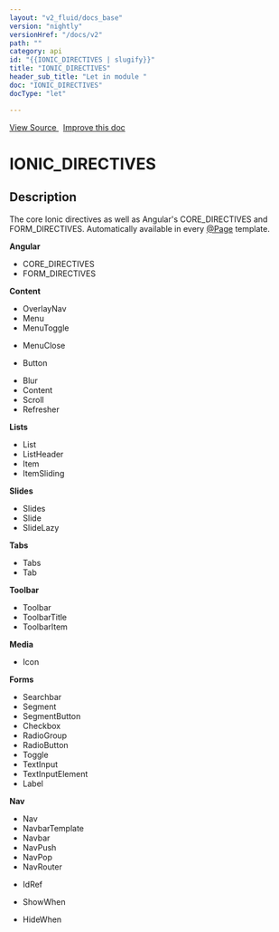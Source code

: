 ```yaml
---
layout: "v2_fluid/docs_base"
version: "nightly"
versionHref: "/docs/v2"
path: ""
category: api
id: "{{IONIC_DIRECTIVES | slugify}}"
title: "IONIC_DIRECTIVES"
header_sub_title: "Let in module "
doc: "IONIC_DIRECTIVES"
docType: "let"

---
```





<div class="improve-docs">
<a href='http://github.com/driftyco/ionic2/tree/master/ionic/config/directives.ts#L104'>
View Source
</a>
&nbsp;
<a href='http://github.com/driftyco/ionic2/edit/master/ionic/config/directives.ts#L104'>
Improve this doc
</a>
</div>





<h1 class="api-title">


IONIC_DIRECTIVES






</h1>






<!-- description -->
<h2>Description</h2>

<p>The core Ionic directives as well as Angular&#39;s CORE_DIRECTIVES and
FORM_DIRECTIVES.  Automatically available in every <a href="../Page/">@Page</a> template.</p>
<p><strong>Angular</strong></p>
<ul>
<li>CORE_DIRECTIVES</li>
<li>FORM_DIRECTIVES</li>
</ul>
<p><strong>Content</strong></p>
<ul>
<li>OverlayNav</li>
<li>Menu</li>
<li>MenuToggle</li>
<li><p>MenuClose</p>
</li>
<li><p>Button</p>
</li>
<li>Blur</li>
<li>Content</li>
<li>Scroll</li>
<li>Refresher</li>
</ul>
<p><strong>Lists</strong></p>
<ul>
<li>List</li>
<li>ListHeader</li>
<li>Item</li>
<li>ItemSliding</li>
</ul>
<p><strong>Slides</strong></p>
<ul>
<li>Slides</li>
<li>Slide</li>
<li>SlideLazy</li>
</ul>
<p><strong>Tabs</strong></p>
<ul>
<li>Tabs</li>
<li>Tab</li>
</ul>
<p><strong>Toolbar</strong></p>
<ul>
<li>Toolbar</li>
<li>ToolbarTitle</li>
<li>ToolbarItem</li>
</ul>
<p><strong>Media</strong></p>
<ul>
<li>Icon</li>
</ul>
<p><strong>Forms</strong></p>
<ul>
<li>Searchbar</li>
<li>Segment</li>
<li>SegmentButton</li>
<li>Checkbox</li>
<li>RadioGroup</li>
<li>RadioButton</li>
<li>Toggle</li>
<li>TextInput</li>
<li>TextInputElement</li>
<li>Label</li>
</ul>
<p><strong>Nav</strong></p>
<ul>
<li>Nav</li>
<li>NavbarTemplate</li>
<li>Navbar</li>
<li>NavPush</li>
<li>NavPop</li>
<li>NavRouter</li>
<li><p>IdRef</p>
</li>
<li><p>ShowWhen</p>
</li>
<li>HideWhen</li>
</ul>

<!-- @usage tag -->


<!-- @property tags -->


<!-- methods on the class --><!-- related link --><!-- end content block -->


<!-- end body block -->

